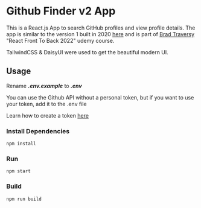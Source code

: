 # Github Finder v2 App

This is a React.js App to search GitHub profiles and view profile details. The app is similar to the version 1 built in 2020 [here](https://github.com/oluwasheeun/github-User-Finder) and is part of [Brad Traversy](https://traversymedia.com) "React Front To Back 2022" udemy course.

TailwindCSS & DaisyUI were used to get the beautiful modern UI.

## Usage

Rename **_.env.example_** to **_.env_**

You can use the Github API without a personal token, but if you want to use your token, add it to the .env file

Learn how to create a token [here](https://docs.github.com/en/authentication/keeping-your-account-and-data-secure/creating-a-personal-access-token)

### Install Dependencies

```
npm install
```

### Run

```
npm start
```
### Build

```
npm run build
```